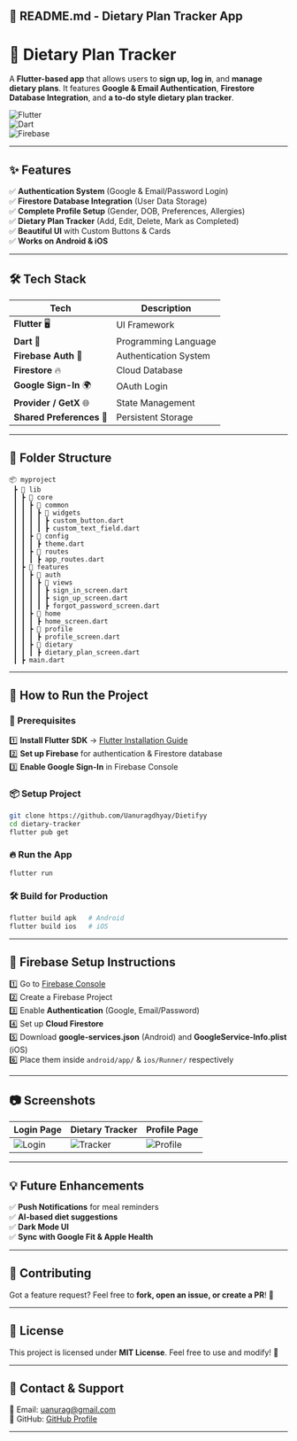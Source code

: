 ## **📜 README.md - Dietary Plan Tracker App**

# 🥗 **Dietary Plan Tracker**
A **Flutter-based app** that allows users to **sign up, log in**, and **manage dietary plans**. It features **Google & Email Authentication**, **Firestore Database Integration**, and **a to-do style dietary plan tracker**.

![Flutter](https://img.shields.io/badge/Flutter-02569B?style=for-the-badge&logo=flutter&logoColor=white)  
![Dart](https://img.shields.io/badge/Dart-0175C2?style=for-the-badge&logo=dart&logoColor=white)  
![Firebase](https://img.shields.io/badge/Firebase-FFCA28?style=for-the-badge&logo=firebase&logoColor=black)

---

## **✨ Features**

✅ **Authentication System** (Google & Email/Password Login)  
✅ **Firestore Database Integration** (User Data Storage)  
✅ **Complete Profile Setup** (Gender, DOB, Preferences, Allergies)  
✅ **Dietary Plan Tracker** (Add, Edit, Delete, Mark as Completed)  
✅ **Beautiful UI** with Custom Buttons & Cards  
✅ **Works on Android & iOS**

---

## **🛠 Tech Stack**
| Tech | Description |
|------|------------|
| **Flutter** 🖥️ | UI Framework |
| **Dart** 🦄 | Programming Language |
| **Firebase Auth** 🔐 | Authentication System |
| **Firestore** 🔥 | Cloud Database |
| **Google Sign-In** 🌍 | OAuth Login |
| **Provider / GetX** 🌐 | State Management |
| **Shared Preferences** 💾 | Persistent Storage |

---

## **📂 Folder Structure**
```
📦 myproject
 ┣ 📂 lib
 ┃ ┣ 📂 core
 ┃ ┃ ┣ 📂 common
 ┃ ┃ ┃ ┣ 📂 widgets
 ┃ ┃ ┃ ┃ ┣ custom_button.dart
 ┃ ┃ ┃ ┃ ┣ custom_text_field.dart
 ┃ ┃ ┣ 📂 config
 ┃ ┃ ┃ ┣ theme.dart
 ┃ ┃ ┣ 📂 routes
 ┃ ┃ ┃ ┣ app_routes.dart
 ┃ ┣ 📂 features
 ┃ ┃ ┣ 📂 auth
 ┃ ┃ ┃ ┣ 📂 views
 ┃ ┃ ┃ ┃ ┣ sign_in_screen.dart
 ┃ ┃ ┃ ┃ ┣ sign_up_screen.dart
 ┃ ┃ ┃ ┃ ┣ forgot_password_screen.dart
 ┃ ┃ ┣ 📂 home
 ┃ ┃ ┃ ┣ home_screen.dart
 ┃ ┃ ┣ 📂 profile
 ┃ ┃ ┃ ┣ profile_screen.dart
 ┃ ┃ ┣ 📂 dietary
 ┃ ┃ ┃ ┣ dietary_plan_screen.dart
 ┃ ┣ main.dart
```

---

## **🚀 How to Run the Project**

### **📌 Prerequisites**
1️⃣ **Install Flutter SDK** → [Flutter Installation Guide](https://flutter.dev/docs/get-started/install)  
2️⃣ **Set up Firebase** for authentication & Firestore database  
3️⃣ **Enable Google Sign-In** in Firebase Console

### **📦 Setup Project**
```bash
git clone https://github.com/Uanuragdhyay/Dietifyy
cd dietary-tracker
flutter pub get
```

### **🔥 Run the App**
```bash
flutter run
```

### **🛠 Build for Production**
```bash
flutter build apk   # Android
flutter build ios   # iOS
```

---

## **🔧 Firebase Setup Instructions**

1️⃣ Go to [Firebase Console](https://console.firebase.google.com/)  
2️⃣ Create a Firebase Project  
3️⃣ Enable **Authentication** (Google, Email/Password)  
4️⃣ Set up **Cloud Firestore**  
5️⃣ Download **google-services.json** (Android) and **GoogleService-Info.plist** (iOS)  
6️⃣ Place them inside `android/app/` & `ios/Runner/` respectively

---

## **📷 Screenshots**

| **Login Page** | **Dietary Tracker** | **Profile Page** |
|---------------|---------------------|------------------|
| ![Login](https://via.placeholder.com/150) | ![Tracker](https://via.placeholder.com/150) | ![Profile](https://via.placeholder.com/150) |

---

## **💡 Future Enhancements**
✅ **Push Notifications** for meal reminders  
✅ **AI-based diet suggestions**  
✅ **Dark Mode UI**  
✅ **Sync with Google Fit & Apple Health**

---

## **🤝 Contributing**
Got a feature request? Feel free to **fork, open an issue, or create a PR**! 🎉

---

## **📜 License**
This project is licensed under **MIT License**. Feel free to use and modify! 🎯

---

## **💌 Contact & Support**
📧 Email: [uanurag@gmail.com](mailto:uanurag@gmail.com)  
📌 GitHub: [GitHub Profile](https://github.com/Uanuragdhyay)

---
